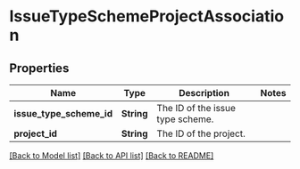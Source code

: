 # IssueTypeSchemeProjectAssociation

## Properties

Name | Type | Description | Notes
------------ | ------------- | ------------- | -------------
**issue_type_scheme_id** | **String** | The ID of the issue type scheme. | 
**project_id** | **String** | The ID of the project. | 

[[Back to Model list]](../README.md#documentation-for-models) [[Back to API list]](../README.md#documentation-for-api-endpoints) [[Back to README]](../README.md)


